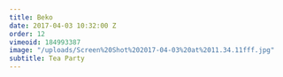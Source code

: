 ```yaml
---
title: Beko
date: 2017-04-03 10:32:00 Z
order: 12
vimeoid: 184993387
image: "/uploads/Screen%20Shot%202017-04-03%20at%2011.34.11fff.jpg"
subtitle: Tea Party
---
```


